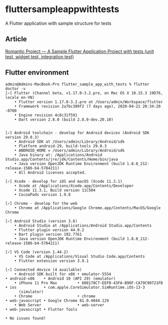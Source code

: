 # fluttersampleappwithtests

A Flutter application with sample structure for tests

## Article
[Romantic Project — A Sample Flutter Application Project with tests (unit test, widget test, integration test)](https://medium.com/@minhhung2556/romantic-project-a-sample-flutter-application-project-with-tests-unit-test-widget-test-1daea42ecb8a)

## Flutter environment

```
admin@Admins-MacBook-Pro flutter_sample_app_with_tests % flutter doctor -v
[✓] Flutter (Channel beta, v1.17.0-3.2.pre, on Mac OS X 10.15.3 19D76, locale en-VN)
    • Flutter version 1.17.0-3.2.pre at /Users/admin/Workspace/flutter
    • Framework revision 2a7bc389f2 (7 days ago), 2020-04-21 20:34:20 -0700
    • Engine revision 4c8c31f591
    • Dart version 2.8.0 (build 2.8.0-dev.20.10)


[✓] Android toolchain - develop for Android devices (Android SDK version 29.0.3)
    • Android SDK at /Users/admin/Library/Android/sdk
    • Platform android-29, build-tools 29.0.3
    • ANDROID_HOME = /Users/admin/Library/Android/sdk
    • Java binary at: /Applications/Android Studio.app/Contents/jre/jdk/Contents/Home/bin/java
    • Java version OpenJDK Runtime Environment (build 1.8.0_212-release-1586-b4-5784211)
    • All Android licenses accepted.

[✓] Xcode - develop for iOS and macOS (Xcode 11.3.1)
    • Xcode at /Applications/Xcode.app/Contents/Developer
    • Xcode 11.3.1, Build version 11C504
    • CocoaPods version 1.9.0

[✓] Chrome - develop for the web
    • Chrome at /Applications/Google Chrome.app/Contents/MacOS/Google Chrome

[✓] Android Studio (version 3.6)
    • Android Studio at /Applications/Android Studio.app/Contents
    • Flutter plugin version 44.0.2
    • Dart plugin version 192.7761
    • Java version OpenJDK Runtime Environment (build 1.8.0_212-release-1586-b4-5784211)

[✓] VS Code (version 1.44.2)
    • VS Code at /Applications/Visual Studio Code.app/Contents
    • Flutter extension version 3.9.1

[✓] Connected device (4 available)
    • Android SDK built for x86 • emulator-5554                        • android-x86    • Android 10 (API 29) (emulator)
    • iPhone 11 Pro Max         • 608178C7-EEF0-43FA-B90F-CA79C90721FD • ios            • com.apple.CoreSimulator.SimRuntime.iOS-13-3
      (simulator)
    • Chrome                    • chrome                               • web-javascript • Google Chrome 81.0.4044.129
    • Web Server                • web-server                           • web-javascript • Flutter Tools

• No issues found!
```
